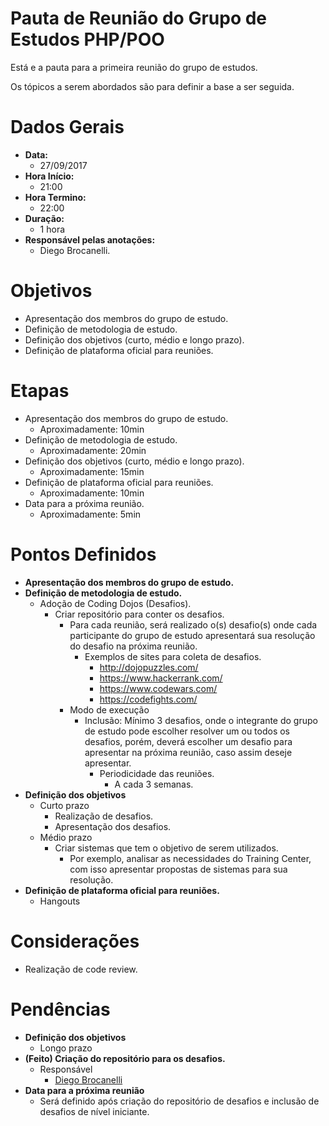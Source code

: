 # Pauta de Reunião do Grupo de Estudos PHP/POO

Está e a pauta para a primeira reunião do grupo de estudos.

Os tópicos a serem abordados são para definir a base a ser seguida.

# Dados Gerais

- **Data:** 
	- 27/09/2017
- **Hora Início:** 
	- 21:00
- **Hora Termino:** 
	- 22:00
- **Duração:**
	- 1 hora
- **Responsável pelas anotações:** 
	- Diego Brocanelli.

# Objetivos

- Apresentação dos membros do grupo de estudo.
- Definição de metodologia de estudo.
- Definição dos objetivos (curto, médio e longo prazo).
- Definição de plataforma oficial para reuniões.

# Etapas

- Apresentação dos membros do grupo de estudo.
    - Aproximadamente: 10min
- Definição de metodologia de estudo.
    - Aproximadamente: 20min
- Definição dos objetivos (curto, médio e longo prazo).
    - Aproximadamente: 15min
- Definição de plataforma oficial para reuniões.
    - Aproximadamente: 10min
- Data para a próxima reunião.
    - Aproximadamente: 5min

# Pontos Definidos

- **Apresentação dos membros do grupo de estudo.**
- **Definição de metodologia de estudo.**
	- Adoção de Coding Dojos (Desafios).
		- Criar repositório para conter os desafios.
			- Para cada reunião, será realizado o(s) desafio(s) onde cada participante do grupo de estudo apresentará sua resolução do desafio na próxima reunião.
				- Exemplos de sites para coleta de desafios.
					- http://dojopuzzles.com/
					- https://www.hackerrank.com/
					- https://www.codewars.com/
					- https://codefights.com/ 
			- Modo de execução
				- Inclusão: Mínimo 3 desafios, onde o integrante do grupo de estudo pode escolher resolver um ou todos os desafios, porém, deverá escolher um desafio para apresentar na próxima reunião, caso assim deseje apresentar. 
					- Periodicidade das reuniões. 
						- A cada 3 semanas. 
- **Definição dos objetivos**
	- Curto prazo
		- Realização de desafios.
		- Apresentação dos desafios.
	- Médio prazo
		- Criar sistemas que tem o objetivo de serem utilizados.
			- Por exemplo, analisar as necessidades do Training Center, com isso apresentar propostas de sistemas para sua resolução.
- **Definição de plataforma oficial para reuniões.**
	- Hangouts

# Considerações

- Realização de code review.

# Pendências

- **Definição dos objetivos** 
	- Longo prazo
- **(Feito) Criação do repositório para os desafios.**
	- Responsável 
		- [Diego Brocanelli](https://github.com/Diego-Brocanelli)
- **Data para a próxima reunião**
	- Será definido após criação do repositório de desafios e inclusão de desafios de nível iniciante.